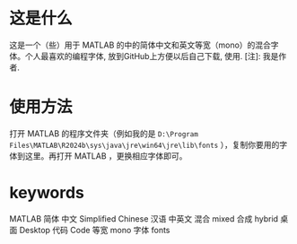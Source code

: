 # 这是什么
这是一个（些）用于 MATLAB 的中的简体中文和英文等宽（mono）的混合字体。个人最喜欢的编程字体, 放到GitHub上方便以后自己下载, 使用. [注]: 我是作者.
# 使用方法
打开 MATLAB 的程序文件夹（例如我的是 ```D:\Program Files\MATLAB\R2024b\sys\java\jre\win64\jre\lib\fonts``` ），复制你要用的字体到这里。再打开 MATLAB ，更换相应字体即可。
# keywords
MATLAB 简体 中文 Simplified Chinese 汉语 中英文 混合 mixed 合成 hybrid 桌面 Desktop 代码 Code 等宽 mono 字体 fonts
